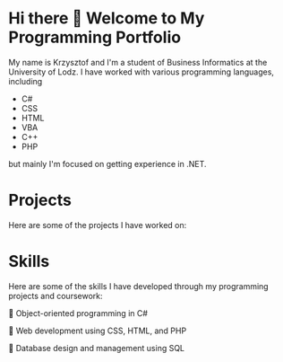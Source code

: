 # Hi there 👋 Welcome to My Programming Portfolio


My name is Krzysztof and I'm a student of Business Informatics at the University of Lodz. I have worked with various programming languages, including 
* C# 
* CSS 
* HTML 
* VBA 
* C++ 
* PHP 

but mainly I'm focused on getting experience in .NET.



# Projects

Here are some of the projects I have worked on:


# Skills

Here are some of the skills I have developed through my programming projects and coursework:

:pushpin: Object-oriented programming in C#

:pushpin: Web development using CSS, HTML, and PHP

:pushpin: Database design and management using SQL


<!--
**Rastafin/Rastafin** is a ✨ _special_ ✨ repository because its `README.md` (this file) appears on your GitHub profile.

Here are some ideas to get you started:

- 🔭 I’m currently working on ...
- 🌱 I’m currently learning ...
- 👯 I’m looking to collaborate on ...
- 🤔 I’m looking for help with ...
- 💬 Ask me about ...
- 📫 How to reach me: ...
- 😄 Pronouns: ...
- ⚡ Fun fact: ...
-->
